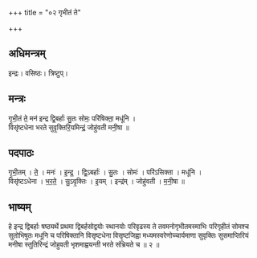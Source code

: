 +++
title = "०२ गृभीतं ते"

+++
## अधिमन्त्रम्
इन्द्रः। वसिष्ठः। त्रिष्टुप्।

## मन्त्रः
गृ॒भी॒तं ते॒ मन॑ इन्द्र द्वि॒बर्हाः॑ सु॒तः सोमः॒ परि॑षिक्ता॒ मधू॑नि ।  
विसृ॑ष्टधेना भरते सुवृ॒क्तिरि॒यमिन्द्रं॒ जोहु॑वती मनी॒षा ॥

## पदपाठः
गृ॒भी॒तम् । ते॒ । मनः॑ । इ॒न्द्र॒ । द्वि॒ऽबर्हाः॑ । सु॒तः । सोमः॑ । परि॑ऽसिक्ता । मधू॑नि ।  
विसृ॑ष्टऽधेना । भ॒र॒ते॒ । सु॒ऽवृ॒क्तिः । इ॒यम् । इन्द्र॑म् । जोहु॑वती । म॒नी॒षा ॥

## भाष्यम्
हे इन्द्र द्विबर्हाः षष्ठ्यर्थे प्रथमा द्विबर्हसोद्वयोः स्थानयोः परिवृढस्य ते तवमनोगृभीतमस्माभिः परिगृहीतं सोमश्च सुतोभिषुतः मधूनि च परिषिक्तानि विसृष्टधेना विसृष्टजिह्वा मध्यमस्वरेणोच्चार्यमाणा सुवृक्तिः सुसमाप्तिरियं मनीषा स्तुतिरिन्द्रं जोहुवती भृशमाह्वयन्ती भरते संभ्रियते च ॥ २ ॥